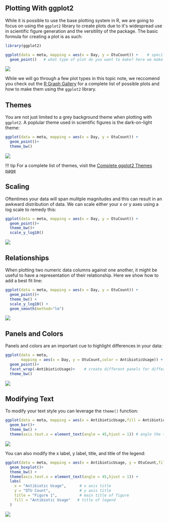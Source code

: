 ## Plotting With ggplot2

While it is possible to use the base plotting system in R, we are going to focus on using the `ggplot2` library to create plots due to it's widespread use in scientific figure generation and the versitility of the package. The basic formula for creating a plot is as such:

```R
library(ggplot2)

ggplot(data = meta, mapping = aes(x = Day, y = OtuCount)) +    # specify what data you are using and what your x and y columns are
  geom_point()   # what type of plot do you want to make? here we make a scatterplot
```

![](images/scatterplot.png)

While we will go through a few plot types in this topic note, we reccomend you check out the [R Graph Gallery](https://r-graph-gallery.com) for a complete list of possible plots and how to make them using the `ggplot2` library.

## Themes

You are not just limited to a grey background theme when plotting with `ggplot2`. A poplular theme used in scientific figures is the dark-on-light theme:

```R
ggplot(data = meta, mapping = aes(x = Day, y = OtuCount)) +
  geom_point()+
  theme_bw()
```

![](images/theme-bw.png)

!!! tip
    For a complete list of themes, visit the [Complete ggplot2 Themes page](https://ggplot2.tidyverse.org/reference/ggtheme.html)

## Scaling

Oftentimes your data will span mulitple magnitudes and this can result in an awkward distribution of data. We can scale either your x or y axes using a log scale to remedy this:

```R
ggplot(data = meta, mapping = aes(x = Day, y = OtuCount)) +
  geom_point()+
  theme_bw()+
  scale_y_log10()
```

![](images/scaling.png)

## Relationships

When plotting two numeric data columns against one another, it might be useful to have a representation of their relationship. Here we show how to add a best fit line:

```R
ggplot(data = meta, mapping = aes(x = Day, y = OtuCount)) +
  geom_point()+
  theme_bw() +
  scale_y_log10() +
  geom_smooth(method="lm")
```

![](images/add-line.png)

## Panels and Colors

Panels and colors are an important cue to highlight differences in your data:

```R
ggplot(data = meta, 
       mapping = aes(x = Day, y = OtuCount,color = AntibioticUsage)) +    # color by antibiotic usage
  geom_point()+
  facet_wrap(~AntibioticUsage)+    # create different panels for different types of antibiotic usage
  theme_bw()                   
```

![](images/facet.png)

## Modifying Text

To modify your text style you can leverage the `theme()` function:

```R
ggplot(data = meta, mapping = aes(x = AntibioticUsage,fill = AntibioticUsage)) +
  geom_bar()+
  theme_bw() +
  theme(axis.text.x = element_text(angle = 45,hjust = 1)) # angle the text by 45 degrees and move the text down by 1 point
```

![](images/text-style.png)

You can also modify the x label, y label, title, and title of the legend:

```R
ggplot(data = meta, mapping = aes(x = AntibioticUsage, y = OtuCount,fill= AntibioticUsage)) +
  geom_boxplot()+
  theme_bw() +
  theme(axis.text.x = element_text(angle = 45,hjust = 1)) +
  labs(
    x = "Antibiotic Usage",      # x axis title
    y = "OTU Count",             # y axis title
    title = "Figure 1",          # main title of figure
    fill = "Antibiotic Usage"   # title of legend
  )
```

![](images/plot-labels.png)
